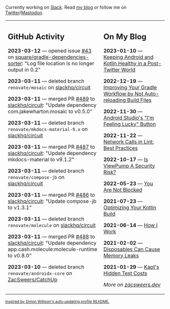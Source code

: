 Currently working on [Slack](https://slack.com/). Read [my blog](https://zacsweers.dev/) or follow me on [Twitter](https://twitter.com/ZacSweers)/[Mastodon](https://hachyderm.io/@ZacSweers).

<table><tr><td valign="top" width="60%">

## GitHub Activity
<!-- githubActivity starts -->
**2023-03-12** — opened issue [#43](https://github.com/square/gradle-dependencies-sorter/issues/43) on [square/gradle-dependencies-sorter](https://github.com/square/gradle-dependencies-sorter): "Log file location is no longer output in 0.2"

**2023-03-11** — deleted branch `renovate/mosaic` on [slackhq/circuit](https://github.com/slackhq/circuit)

**2023-03-11** — merged PR [#489](https://github.com/slackhq/circuit/pull/489) to [slackhq/circuit](https://github.com/slackhq/circuit): "Update dependency com.jakewharton.mosaic to v0.5.0"

**2023-03-11** — deleted branch `renovate/mkdocs-material-9.x` on [slackhq/circuit](https://github.com/slackhq/circuit)

**2023-03-11** — merged PR [#487](https://github.com/slackhq/circuit/pull/487) to [slackhq/circuit](https://github.com/slackhq/circuit): "Update dependency mkdocs-material to v9.1.2"

**2023-03-11** — deleted branch `renovate/compose-jb` on [slackhq/circuit](https://github.com/slackhq/circuit)

**2023-03-11** — merged PR [#486](https://github.com/slackhq/circuit/pull/486) to [slackhq/circuit](https://github.com/slackhq/circuit): "Update compose-jb to v1.3.1"

**2023-03-11** — deleted branch `renovate/molecule` on [slackhq/circuit](https://github.com/slackhq/circuit)

**2023-03-11** — merged PR [#488](https://github.com/slackhq/circuit/pull/488) to [slackhq/circuit](https://github.com/slackhq/circuit): "Update dependency app.cash.molecule:molecule-runtime to v0.8.0"

**2023-03-10** — deleted branch `renovate/androidx-core` on [ZacSweers/CatchUp](https://github.com/ZacSweers/CatchUp)
<!-- githubActivity ends -->
</td><td valign="top" width="40%">

## On My Blog
<!-- blog starts -->
**2023-01-10** — [Keeping Android and Kotlin Healthy in a Post-Twitter World](https://www.zacsweers.dev/keeping-android-healthy/)

**2022-12-19** — [Improving Your Gradle Workflow by Not Auto-reloading Build Files](https://www.zacsweers.dev/improving-your-workflow-by-not-auto-reloading-build-files/)

**2022-11-30** — [Android Studio's "I'm Feeling Lucky" Button](https://www.zacsweers.dev/android-studios-im-feeling-lucky-button/)

**2022-11-22** — [Network Calls in Lint: Best Practices](https://www.zacsweers.dev/network-calls-in-lint-best-practices/)

**2022-10-17** — [Is ViewPump A Security Risk?](https://www.zacsweers.dev/is-viewpump-a-security-risk/)

**2022-05-23** — [You Are Not Blocked](https://www.zacsweers.dev/you-are-not-blocked/)

**2021-07-23** — [Optimizing Your Kotlin Build](https://www.zacsweers.dev/optimizing-your-kotlin-build/)

**2021-06-14** — [How I Work](https://www.zacsweers.dev/how-i-work/)

**2021-02-02** — [Disposables Can Cause Memory Leaks](https://www.zacsweers.dev/disposables-can-cause-memory-leaks/)

**2021-01-29** — [Kapt's Hidden Test Costs](https://www.zacsweers.dev/kapts-hidden-test-costs/)
<!-- blog ends -->
_More on [zacsweers.dev](https://zacsweers.dev/)_
</td></tr></table>

<sub><a href="https://simonwillison.net/2020/Jul/10/self-updating-profile-readme/">Inspired by Simon Willison's auto-updating profile README.</a></sub>